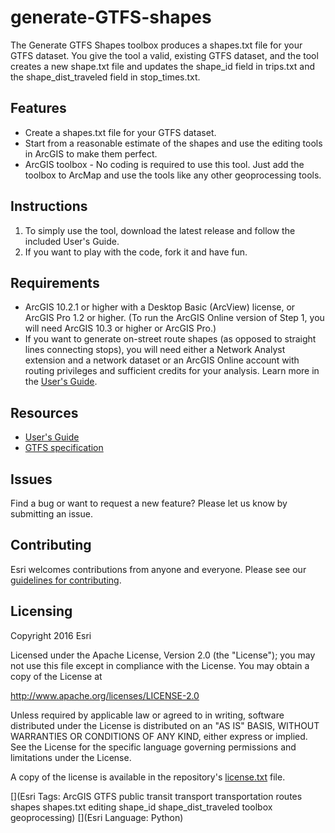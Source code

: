 # generate-GTFS-shapes

The Generate GTFS Shapes toolbox produces a shapes.txt file for your GTFS dataset.  You give the tool a valid, existing GTFS dataset, and the tool creates a new shape.txt file and updates the shape_id field in trips.txt and the shape_dist_traveled field in stop_times.txt.

## Features
* Create a shapes.txt file for your GTFS dataset.
* Start from a reasonable estimate of the shapes and use the editing tools in ArcGIS to make them perfect.
* ArcGIS toolbox - No coding is required to use this tool.  Just add the toolbox to ArcMap and use the tools like any other geoprocessing tools.

## Instructions

1. To simply use the tool, download the latest release and follow the included User's Guide.
2. If you want to play with the code, fork it and have fun.

## Requirements

* ArcGIS 10.2.1 or higher with a Desktop Basic (ArcView) license, or ArcGIS Pro 1.2 or higher. (To run the ArcGIS Online version of Step 1, you will need ArcGIS 10.3 or higher or ArcGIS Pro.)
* If you want to generate on-street route shapes (as opposed to straight lines connecting stops), you will need either a Network Analyst extension and a network dataset or an ArcGIS Online account with routing privileges and sufficient credits for your analysis.  Learn more in the [User's Guide](https://github.com/ArcGIS/public-transit-tools/blob/master/generate-GTFS-shapes/UsersGuide.md).

## Resources

* [User's Guide](https://github.com/ArcGIS/public-transit-tools/blob/master/generate-GTFS-shapes/UsersGuide.md)
* [GTFS specification](https://developers.google.com/transit/gtfs/reference)

## Issues

Find a bug or want to request a new feature?  Please let us know by submitting an issue.

## Contributing

Esri welcomes contributions from anyone and everyone. Please see our [guidelines for contributing](https://github.com/esri/contributing).

## Licensing
Copyright 2016 Esri

Licensed under the Apache License, Version 2.0 (the "License");
you may not use this file except in compliance with the License.
You may obtain a copy of the License at

   http://www.apache.org/licenses/LICENSE-2.0

Unless required by applicable law or agreed to in writing, software
distributed under the License is distributed on an "AS IS" BASIS,
WITHOUT WARRANTIES OR CONDITIONS OF ANY KIND, either express or implied.
See the License for the specific language governing permissions and
limitations under the License.

A copy of the license is available in the repository's [license.txt](../License.txt?raw=true) file.

[](Esri Tags: ArcGIS GTFS public transit transport transportation routes shapes shapes.txt editing shape_id shape_dist_traveled toolbox geoprocessing)
[](Esri Language: Python)​
